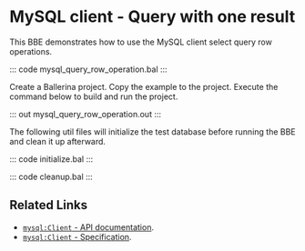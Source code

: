# MySQL client - Query with one result

This BBE demonstrates how to use the MySQL client select query row operations. 

::: code mysql_query_row_operation.bal :::

Create a Ballerina project. Copy the example to the project. Execute the command below to build and run the project.

::: out mysql_query_row_operation.out :::

The following util files will initialize the test database before running the BBE and clean it up afterward.

::: code initialize.bal :::

::: code cleanup.bal :::

## Related Links
- [`mysql:Client` - API documentation](https://lib.ballerina.io/ballerinax/mysql/latest/).
- [`mysql:Client` - Specification](https://github.com/ballerina-platform/module-ballerinax-mysql/blob/master/docs/spec/spec.md#2-client).
